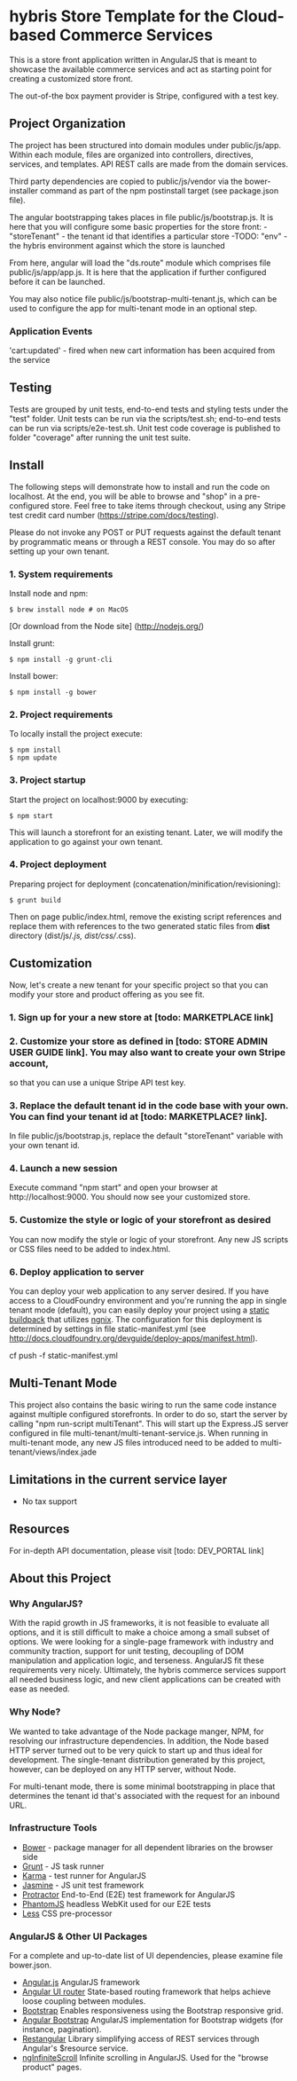 # hybris Store Template for the Cloud-based Commerce Services

This is a store front application written in AngularJS that is meant to showcase the available commerce services and
act as starting point for creating a customized store front.

The out-of-the box payment provider is Stripe, configured with a test key.


## Project Organization

The project has been structured into domain modules under public/js/app.  Within each module, files are organized into
 controllers, directives, services, and templates.  API REST calls are made from the domain services.

Third party dependencies are copied to public/js/vendor via the bower-installer command as part of the npm postinstall target
(see package.json file).

The angular bootstrapping takes places in file public/js/bootstrap.js.  It is here that you will configure some basic properties 
for the store front:
-"storeTenant" - the tenant id that identifies a particular store
-TODO:  "env" - the hybris environment against which the store is launched

From here, angular will load the "ds.route" module which comprises file public/js/app/app.js. It is here that the application
if further configured before it can be launched.

You may also notice file public/js/bootstrap-multi-tenant.js, which can be used to configure the app for multi-tenant mode
in an optional step.

### Application Events

'cart:updated' - fired when new cart information has been acquired from the service

## Testing

Tests are grouped by unit tests, end-to-end tests and styling tests under the "test" folder.  Unit tests can be run via
the scripts/test.sh; end-to-end tests can be run via scripts/e2e-test.sh.  Unit test code coverage is published to folder "coverage"
after running the unit test suite.


## Install

The following steps will demonstrate how to install and run the code on localhost.  At the end, you will be able to browse and "shop" in 
a pre-configured store.  Feel free to take items through checkout, using any Stripe test credit card number (https://stripe.com/docs/testing).

Please do not invoke any POST or PUT requests against the default tenant by programmatic means or through a REST console.
You may do so after setting up your own tenant.

###  1. System requirements

Install node and npm:

	$ brew install node	# on MacOS

[Or download from the Node site] (http://nodejs.org/)

Install grunt:

	$ npm install -g grunt-cli

Install bower:

	$ npm install -g bower


### 2. Project requirements

To locally install the project execute:

	$ npm install
	$ npm update 


### 3. Project startup

Start the project on localhost:9000 by executing:

	$ npm start

This will launch a storefront for an existing tenant.  Later, we will modify the application to go against your own tenant.

### 4. Project deployment

Preparing project for deployment (concatenation/minification/revisioning):

	$ grunt build

Then on page public/index.html, remove the existing script references and replace them with references to the two 
generated static files from **dist** directory (dist/js/*.js, dist/css/*.css).

## Customization

Now, let's create a new tenant for your specific project so that you can modify your store and product offering as you see fit.

### 1.  Sign up for your a new store at [todo: MARKETPLACE link]

### 2.  Customize your store as defined in [todo: STORE ADMIN USER GUIDE link].  You may also want to create your own Stripe account,
so that you can use a unique Stripe API test key.

### 3.  Replace the default tenant id in the code base with your own.  You can find your tenant id at [todo: MARKETPLACE? link].
In file public/js/bootstrap.js, replace the default "storeTenant" variable with your own tenant id.

### 4.  Launch a new session 
Execute command "npm start" and open your browser at http://localhost:9000.  You should now see your customized store.

### 5.  Customize the style or logic of your storefront as desired
You can now modify the style or logic of your storefront.  Any new JS scripts or CSS files need to be added to index.html.

### 6.  Deploy application to server

You can deploy your web application to any server desired.  If you have access to a CloudFoundry environment and you're running the app in single tenant mode (default),
you can easily deploy your project using a [static buildpack](https://github.com/cloudfoundry-community/staticfile-buildpack)
 that utilizes [ngnix](http://nginx.org).  The configuration for this deployment is determined by settings in file static-manifest.yml (see http://docs.cloudfoundry.org/devguide/deploy-apps/manifest.html).

cf push -f static-manifest.yml

## Multi-Tenant Mode
 This project also contains the basic wiring to run the same code instance against multiple configured storefronts. In order
 to do so, start the server by calling  "npm run-script multiTenant".  This will start up the Express.JS server configured in file
 multi-tenant/multi-tenant-service.js.  When running in multi-tenant mode, any new JS files introduced need to be added to multi-tenant/views/index.jade
 

## Limitations in the current service layer

- No tax support


## Resources

For in-depth API documentation, please visit [todo: DEV_PORTAL link]

## About this Project

### Why AngularJS?

With the rapid growth in JS frameworks, it is not feasible to evaluate all options, and it is still difficult to make a choice
among a small subset of options.
We were looking for a single-page framework with industry and community traction, support for unit testing,
decoupling of DOM manipulation and application logic, and terseness.  AngularJS fit these requirements very nicely.
Ultimately, the hybris commerce services support all needed business logic, and new client applications can be created with ease as needed.

### Why Node?

We wanted to take advantage of the Node package manger, NPM, for resolving our infrastructure dependencies.  In addition,
the Node based HTTP server turned out to be very quick to start up and thus ideal for development.  The single-tenant distribution 
generated by this project, however, can be deployed on any HTTP server, without Node.

For multi-tenant mode, there is some minimal bootstrapping in place that determines the tenant id that's associated with the
request for an inbound URL. 

### Infrastructure Tools

- [Bower](http://bower.io/) - package manager for all dependent libraries on the browser side
- [Grunt](http://gruntjs.com/) - JS task runner
- [Karma](http://karma-runner.github.io/) - test runner for AngularJS
- [Jasmine](http://jasmine.github.io/) - JS unit test framework
- [Protractor](https://github.com/angular/protractor) End-to-End (E2E) test framework for AngularJS
- [PhantomJS](http://phantomjs.org/) headless WebKit used for our E2E tests
- [Less](http://lesscss.org/) CSS pre-processor


### AngularJS & Other UI Packages
For a complete and up-to-date list of UI dependencies, please examine file bower.json.
- [Angular.js](http://angularjs.org/) AngularJS framework
- [Angular UI router](https://github.com/angular-ui/ui-router) State-based routing framework that helps achieve loose coupling
between modules.
- [Bootstrap](http://getbootstrap.com/) Enables responsiveness using the Bootstrap responsive grid.
- [Angular Bootstrap](http://angular-ui.github.io/bootstrap/) AngularJS implementation for Bootstrap widgets (for instance, pagination).
- [Restangular](https://github.com/mgonto/restangular) Library simplifying access of REST services through Angular's $resource service.
- [ngInfiniteScroll](http://binarymuse.github.io/ngInfiniteScroll/) Infinite scrolling in AngularJS. Used for the "browse product" pages.













